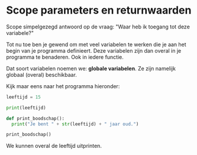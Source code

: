 # Scope parameters en returnwaarden
Scope simpelgezegd antwoord op de vraag: "Waar heb ik toegang tot deze variabele?"

Tot nu toe ben je gewend om met veel variabelen te werken die je aan het begin van je programma definieert. Deze variabelen zijn dan overal in je programma te benaderen. Ook in iedere functie.

Dat soort variabelen noemen we: **globale variabelen**. Ze zijn namelijk globaal (overal) beschikbaar.

Kijk maar eens naar het programma hieronder:

~~~python
leeftijd = 15

print(leeftijd)

def print_boodschap():
  print("Je bent " + str(leeftijd) + " jaar oud.")

print_boodschap()
~~~

We kunnen overal de leeftijd uitprinten.
